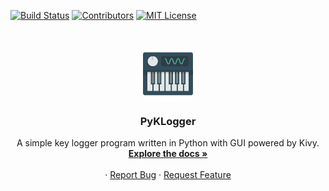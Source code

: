 <!-- PROJECT SHIELDS -->
[![Build Status][build-shield]]()
[![Contributors][contributors-shield]]()
[![MIT License][license-shield]][license-url]

<!-- PROJECT LOGO -->
<br />
<p align="center">
  <a href="https://github.com/adadesions/PyKLogger">
    <img src="keyboard.png" alt="Logo" width="80" height="80">
  </a>

  <h3 align="center">PyKLogger</h3>

  <p align="center">
    A simple key logger program written in Python with GUI powered by Kivy.
    <br />
    <a href="https://github.com/othneildrew/Best-README-Template"><strong>Explore the docs »</strong></a>
    <br />
    <br />
    ·
    <a href="https://github.com/adadesions/PyKLogger/issues">Report Bug</a>
    ·
    <a href="https://github.com/adadesions/PyKLogger/issues">Request Feature</a>
  </p>
</p>










<!-- MARKDOWN LINKS & IMAGES -->
[build-shield]: https://img.shields.io/badge/build-passing-brightgreen.svg?style=flat-square
[contributors-shield]: https://img.shields.io/badge/contributors-1-orange.svg?style=flat-square
[license-shield]: https://img.shields.io/badge/license-MIT-blue.svg?style=flat-square
[license-url]: https://choosealicense.com/licenses/mit
[linkedin-shield]: https://img.shields.io/badge/-LinkedIn-black.svg?style=flat-square&logo=linkedin&colorB=555
[product-screenshot]: https://raw.githubusercontent.com/othneildrew/Best-README-Template/master/screenshot.png
